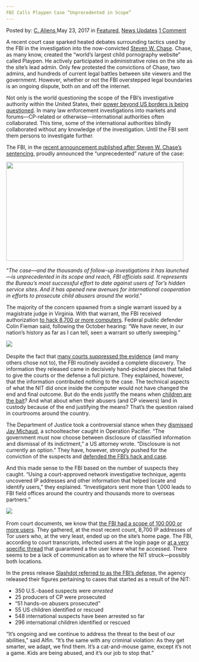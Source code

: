 ```yaml
---
FBI Calls Playpen Case “Unprecedented in Scope”
---
```

<article class="post-listing post-20059 post type-post status-publish format-standard has-post-thumbnail hentry  tag-calls tag-case tag-playpen tag-scope tag-unprecedented">
    <div class="post-inner">
        <span>Posted by: <a href="https://www.deepdotweb.com/author/caliens/" title="">C. Aliens </a></span>
    <span>May 23, 2017</span>
    <span>in <a href="https://www.deepdotweb.com/category/deepdot-news/" rel="category tag">Featured</a>, <a href="https://www.deepdotweb.com/category/news-updates/" rel="category tag">News Updates</a></span>
    <span><a href="https://www.deepdotweb.com/2017/05/23/fbi-calls-playpen-case-unprecedented-scope/#comments">1 Comment</a></span>
    </p>
    <div class="clear"></div>
    <div class="entry">
    <p>A recent court case sparked heated debates surrounding tactics used by the FBI in the investigation into the now-convicted <a href="https://www.deepdotweb.com/2016/09/27/playpen-admin-found-guilty/">Steven W. Chase</a>. Chase, as many know, created the “world’s largest child pornography website” called Playpen. He actively participated in administrative roles on the site as the site&#8217;s lead admin. Only few protested the convictions of Chase, two admins, and hundreds of current legal battles between site viewers and the government. However, whether or not the FBI overstepped legal boundaries is an ongoing dispute, both on and off the internet.</p>
    <p>Not only is the world questioning the scope of the FBI’s investigative authority within the United States, their <a href="https://www.deepdotweb.com/2016/08/07/fbis-operation-pacifier-hit-50-computers-austria/">power beyond US borders is being questioned</a>. In many law enforcement investigations into markets and forums—CP-related or otherwise—international authorities often collaborated. This time, some of the international authorities blindly collaborated without any knowledge of the investigation. Until the FBI sent them persons to investigate further.</p>
    <p>The FBI, in the <a href="https://www.fbi.gov/news/stories/playpen-creator-sentenced-to-30-years">recent announcement published after Steven W. Chase’s sentencing</a>, proudly announced the “unprecedented” nature of the case:</p>
    <p><img class="wp-image-20069 aligncenter" src="/imgs/2017/05/word-image-98.jpeg" width="477" height="266" srcset="/imgs/2017/05/word-image-98.jpeg 900w, /imgs/2017/05/word-image-98-300x167.jpeg 300w" sizes="(max-width: 477px) 100vw, 477px"/></p>
    <p>“<em>The case—and the thousands of follow-up investigations it has launched—is unprecedented in its scope and reach, FBI officials said. It represents the Bureau’s most successful effort to date against users of Tor’s hidden service sites. And it has opened new avenues for international cooperation in efforts to prosecute child abusers around the world</em>.”</p>
    <p>The majority of the concern spawned from a single warrant issued by a magistrate judge in Virginia. With that warrant, the FBI received authorization <a href="https://www.deepdotweb.com/2016/12/01/fbi-hacked-8000-computers-120-countries-single-warrant/">to hack 8,700 or more computers</a>. Federal public defender Colin Fieman said, following the October hearing: “We have never, in our nation’s history as far as I can tell, seen a warrant so utterly sweeping.”</p>
    <p><img class="wp-image-20070 aligncenter" src="/imgs/2017/05/word-image-99.jpeg" srcset="/imgs/2017/05/word-image-99.jpeg 600w, /imgs/2017/05/word-image-99-300x133.jpeg 300w" sizes="(max-width: 600px) 100vw, 600px"/></p>
    <p>Despite the fact that <a href="https://www.deepdotweb.com/2016/09/29/third-judge-rules-fbis-playpen-warrant-invalid/">many courts suppressed the evidence</a> (and many others chose not to), the FBI routinely avoided a complete discovery. The information they released came in decisively hand-picked pieces that failed to give the courts or the defense a full picture. They explained, however, that the information contributed nothing to the case. The technical aspects of what the NIT did once inside the computer would not have changed the end and final outcome. But do the ends justify the means when <a href="https://www.deepdotweb.com/tag/child/">children are the bait</a>? And what about when their abusers (and CP viewers) land in custody because of the end justifying the means? That&#8217;s the question raised in courtrooms around the country.</p>
    <p>The Department of Justice took a controversial stance when they <a href="https://www.deepdotweb.com/2017/03/24/doj-drops-child-porn-charges-keep-tor-exploit-confidential/">dismissed​ Jay Michaud</a>, a schoolteacher caught in Operation Pacifier. “The government must now choose between disclosure of classified information and dismissal of its indictment,” a US attorney wrote. “Disclosure is not currently an option.” They have, however, strongly pushed for the conviction of the suspects and <a href="https://www.deepdotweb.com/2016/09/14/playpen-case-doj-says-fbi-played-no-role-improving-child-porn-website/">defended the FBI&#8217;s hack and case</a>.</p>
    <p>And this made sense to the FBI based on the number of suspects they caught. “Using a court-approved network investigative technique, agents uncovered IP addresses and other information that helped locate and identify users,” they explained. “Investigators sent more than 1,000 leads to FBI field offices around the country and thousands more to overseas partners.”</p>
    <p><img class="wp-image-20071 aligncenter" src="/imgs/2017/05/word-image-100.jpeg" srcset="/imgs/2017/05/word-image-100.jpeg 800w, /imgs/2017/05/word-image-100-300x225.jpeg 300w" sizes="(max-width: 800px) 100vw, 800px"/></p>
    <p>From court documents, we know that <a href="https://www.documentcloud.org/documents/3224249-Hearing-in-Tippens-Day-1.html">the FBI had a scope of 100,000 or more users</a>. They gathered, at the most recent count, 8,700 IP addresses of Tor users who, at the very least, ended up on the site&#8217;s home page. The FBI, according to court transcripts, infected users at the login page or <a href="https://motherboard.vice.com/en_us/article/fbi-hacking-tool-only-targeted-child-porn-visitors">at a very specific thread</a> that guaranteed a the user knew what he accessed. There seems to be a lack of communication as to where the NIT struck—possibly both locations.</p>
    <p>In the press release <a href="https://yro.slashdot.org/story/17/05/07/000253/the-fbi-defends-deploying-malware-from-a-tor-child-porn-site">Slashdot referred to as the FBI’s defense,</a> the agency released their figures pertaining to cases that started as a result of the NIT:</p>
    <ul>
    <li>350 U.S.-based suspects were <em>arrested</em></li>
    <li>25 producers of CP were prosecuted</li>
    <li>“51 hands-on abusers prosecuted”</li>
    <li>55 US children identified or rescued</li>
    <li>548 international suspects have been arrested so far</li>
    <li>296 international children identified or rescued</li>
    </ul>
    <p>“It’s ongoing and we continue to address the threat to the best of our abilities,” said Alfin. “It’s the same with any criminal violation: As they get smarter, we adapt, we find them. It’s a cat-and-mouse game, except it’s not a game. Kids are being abused, and it’s our job to stop that.”</p>
    </div>
    <span style="display:none"><a href="https://www.deepdotweb.com/tag/calls/" rel="tag">calls</a> <a href="https://www.deepdotweb.com/tag/case/" rel="tag">case</a> <a href="https://www.deepdotweb.com/tag/playpen/" rel="tag">playpen</a> <a href="https://www.deepdotweb.com/tag/scope/" rel="tag">scope</a> <a href="https://www.deepdotweb.com/tag/unprecedented/" rel="tag">unprecedented</a></span> <span style="display:none" class="updated">2017-05-23</span>
    <div style="display:none" class="vcard author" itemprop="author" itemscope itemtype="http://schema.org/Person"><strong class="fn" itemprop="name"><a href="https://www.deepdotweb.com/author/caliens/" title="Posts by C. Aliens" rel="author">C. Aliens</a></strong></div>
    </div>
</article>

